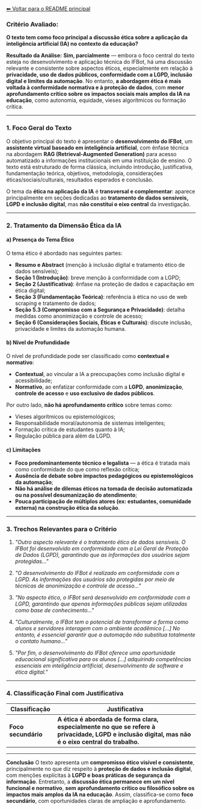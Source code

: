 [⬅ Voltar para o README principal](../README.md)

### Critério Avaliado:

**O texto tem como foco principal a discussão ética sobre a aplicação da inteligência artificial (IA) no contexto da educação?**

**Resultado da Análise:**
**Sim, parcialmente** — embora o foco central do texto esteja no desenvolvimento e aplicação técnica do IFBot, há uma discussão relevante e consistente sobre aspectos éticos, especialmente em relação à **privacidade, uso de dados públicos, conformidade com a LGPD, inclusão digital e limites da automação**. No entanto, **a abordagem ética é mais voltada à conformidade normativa e à proteção de dados**, com **menor aprofundamento crítico sobre os impactos sociais mais amplos da IA na educação**, como autonomia, equidade, vieses algorítmicos ou formação crítica.

---

### 1. Foco Geral do Texto

O objetivo principal do texto é apresentar o **desenvolvimento do IFBot**, um **assistente virtual baseado em inteligência artificial**, com ênfase técnica na abordagem **RAG (Retrieval-Augmented Generation)** para acesso automatizado a informações institucionais em uma instituição de ensino. O texto está estruturado de forma clássica, incluindo introdução, justificativa, fundamentação teórica, objetivos, metodologia, considerações éticas/sociais/culturais, resultados esperados e conclusão.

O tema da **ética na aplicação da IA** é **transversal e complementar**: aparece principalmente em seções dedicadas ao **tratamento de dados sensíveis, LGPD e inclusão digital**, mas **não constitui o eixo central** da investigação.

---

### 2. Tratamento da Dimensão Ética da IA

#### a) Presença do Tema Ético

O tema ético é abordado nas seguintes partes:

* **Resumo e Abstract** (menção à inclusão digital e tratamento ético de dados sensíveis);
* **Seção 1 (Introdução)**: breve menção à conformidade com a LGPD;
* **Seção 2 (Justificativa)**: ênfase na proteção de dados e capacitação em ética digital;
* **Seção 3 (Fundamentação Teórica)**: referência à ética no uso de web scraping e tratamento de dados;
* **Seção 5.3 (Compromisso com a Segurança e Privacidade)**: detalha medidas como anonimização e controle de acesso;
* **Seção 6 (Considerações Sociais, Éticas e Culturais)**: discute inclusão, privacidade e limites da automação humana.

#### b) Nível de Profundidade

O nível de profundidade pode ser classificado como **contextual e normativo**:

* **Contextual**, ao vincular a IA a preocupações como inclusão digital e acessibilidade;
* **Normativo**, ao enfatizar conformidade com a **LGPD**, **anonimização**, **controle de acesso** e **uso exclusivo de dados públicos**.

Por outro lado, **não há aprofundamento crítico** sobre temas como:

* Vieses algorítmicos ou epistemológicos;
* Responsabilidade moral/autonomia de sistemas inteligentes;
* Formação crítica de estudantes quanto à IA;
* Regulação pública para além da LGPD.

#### c) Limitações

* **Foco predominantemente técnico e legalista** — a ética é tratada mais como conformidade do que como reflexão crítica;
* **Ausência de debate sobre impactos pedagógicos ou epistemológicos da automação**;
* **Não há análise de dilemas éticos na tomada de decisão automatizada ou na possível desumanização do atendimento**;
* **Pouca participação de múltiplos atores (ex: estudantes, comunidade externa) na construção ética da solução**.

---

### 3. Trechos Relevantes para o Critério

1. *"Outro aspecto relevante é o tratamento ético de dados sensíveis. O IFBot foi desenvolvido em conformidade com a Lei Geral de Proteção de Dados (LGPD), garantindo que as informações dos usuários sejam protegidas..."*

2. *"O desenvolvimento do IFBot é realizado em conformidade com a LGPD. As informações dos usuários são protegidas por meio de técnicas de anonimização e controle de acesso..."*

3. *"No aspecto ético, o IFBot será desenvolvido em conformidade com a LGPD, garantindo que apenas informações públicas sejam utilizadas como base de conhecimento..."*

4. *"Culturalmente, o IFBot tem o potencial de transformar a forma como alunos e servidores interagem com o ambiente acadêmico \[...] No entanto, é essencial garantir que a automação não substitua totalmente o contato humano..."*

5. *"Por fim, o desenvolvimento do IFBot oferece uma oportunidade educacional significativa para os alunos \[...] adquirindo competências essenciais em inteligência artificial, desenvolvimento de software e ética digital."*

---

### 4. Classificação Final com Justificativa

| Classificação       | Justificativa                                                                                                                                       |
| ------------------- | --------------------------------------------------------------------------------------------------------------------------------------------------- |
| **Foco secundário** | **A ética é abordada de forma clara, especialmente no que se refere à privacidade, LGPD e inclusão digital, mas não é o eixo central do trabalho.** |

---

**Conclusão**
O texto apresenta um **compromisso ético visível e consistente**, principalmente no que diz respeito à **proteção de dados e inclusão digital**, com menções explícitas à **LGPD e boas práticas de segurança da informação**. Entretanto, a **discussão ética permanece em um nível funcional e normativo**, **sem aprofundamento crítico ou filosófico sobre os impactos mais amplos da IA na educação**. Assim, classifica-se como **foco secundário**, com oportunidades claras de ampliação e aprofundamento.
